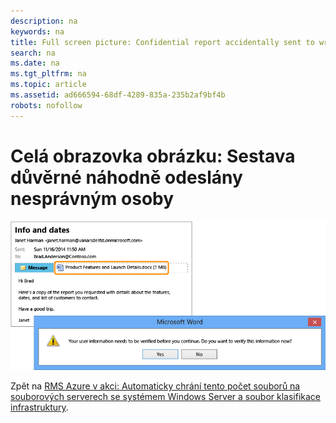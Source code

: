 ```yaml
---
description: na
keywords: na
title: Full screen picture: Confidential report accidentally sent to wrong person
search: na
ms.date: na
ms.tgt_pltfrm: na
ms.topic: article
ms.assetid: ad666594-68df-4289-835a-235b2af9bf4b
robots: nofollow
---
```

# Cel&#225; obrazovka obr&#225;zku: Sestava důvěrn&#233; n&#225;hodně odesl&#225;ny nespr&#225;vn&#253;m osoby
![](../Image/AzRMS_FCI_Email.png)

Zpět na [RMS Azure v akci: Automaticky chrání tento počet souborů na souborových serverech se systémem Windows Server a soubor klasifikace infrastruktury](http://technet.microsoft.com/library/jj585026.aspx).

